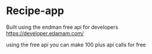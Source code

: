 # Recipe-app

  Built using the endman free api for developers 
  https://developer.edamam.com/
  
  using the free api you can make 100 plus api calls for free 
  
